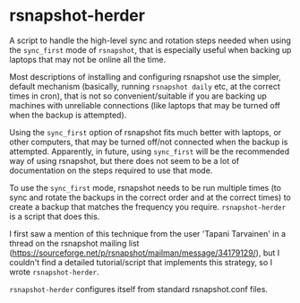 # rsnapshot-herder
A script to handle the high-level sync and rotation steps needed when using the `sync_first` mode of `rsnapshot`, that is especially useful when backing up laptops that may not be online all the time.  

Most descriptions of installing and configuring rsnapshot use the simpler, default mechanism (basically, running `rsnapshot daily` etc, at the correct times in cron), that is not so convenient/suitable if you are backing up machines with unreliable connections (like laptops that may be turned off when the backup is attempted).

Using the `sync_first` option of rsnapshot fits much better with laptops, or other computers, that may be turned off/not connected when the backup is attempted. Apparently, in future, using `sync_first` will be the recommended way of using rsnapshot, but there does not seem to be a lot of documentation on the steps required to use that mode.

To use the `sync_first` mode, rsnapshot needs to be run multiple times (to sync and rotate the backups in the correct order and at the correct times) to create a backup that matches the frequency you require. `rsnapshot-herder` is a script that does this.

I first saw a mention of this technique from the user 'Tapani Tarvainen' in a thread on the rsnapshot mailing list (https://sourceforge.net/p/rsnapshot/mailman/message/34179129/), but I couldn't find a detailed tutorial/script that implements this strategy, so I wrote `rsnapshot-herder`.

`rsnapshot-herder` configures itself from standard rsnapshot.conf files.
